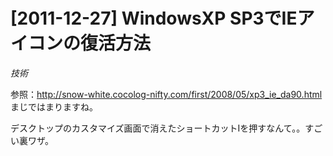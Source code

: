 # [2011-12-27] WindowsXP SP3でIEアイコンの復活方法
_技術_

参照：<a href="http://snow-white.cocolog-nifty.com/first/2008/05/xp3_ie_da90.html" target="_blank">http://snow-white.cocolog-nifty.com/first/2008/05/xp3_ie_da90.html</a>
まじではまりますね。

デスクトップのカスタマイズ画面で消えたショートカットIを押すなんて。。すごい裏ワザ。

